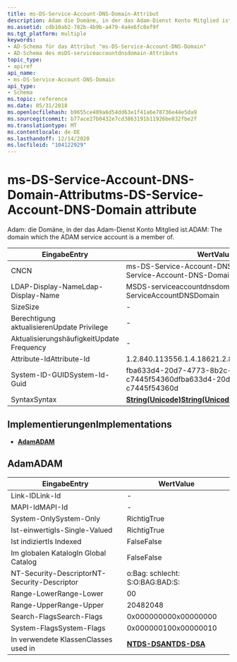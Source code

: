 ```yaml
---
title: ms-DS-Service-Account-DNS-Domain-Attribut
description: Adam die Domäne, in der das Adam-Dienst Konto Mitglied ist.
ms.assetid: cdb10ab2-782b-4b9b-a479-4a4e6fc8ef9f
ms.tgt_platform: multiple
keywords:
- AD-Schema für das Attribut "ms-DS-Service-Account-DNS-Domain"
- AD-Schema des msDS-serviceaccountdnsdomain-Attributs
topic_type:
- apiref
api_name:
- ms-DS-Service-Account-DNS-Domain
api_type:
- Schema
ms.topic: reference
ms.date: 05/31/2018
ms.openlocfilehash: b9655ce409a6d54dd63e1f41a6e78736e44e5da9
ms.sourcegitcommit: b77ace27b0432e7cd3863191b11926be032fbe2f
ms.translationtype: MT
ms.contentlocale: de-DE
ms.lasthandoff: 12/14/2020
ms.locfileid: "104122929"
---
```

# <a name="ms-ds-service-account-dns-domain-attribute"></a><span data-ttu-id="c7c7e-105">ms-DS-Service-Account-DNS-Domain-Attribut</span><span class="sxs-lookup"><span data-stu-id="c7c7e-105">ms-DS-Service-Account-DNS-Domain attribute</span></span>

<span data-ttu-id="c7c7e-106">Adam: die Domäne, in der das Adam-Dienst Konto Mitglied ist.</span><span class="sxs-lookup"><span data-stu-id="c7c7e-106">ADAM: The domain which the ADAM service account is a member of.</span></span>



| <span data-ttu-id="c7c7e-107">Eingabe</span><span class="sxs-lookup"><span data-stu-id="c7c7e-107">Entry</span></span> | <span data-ttu-id="c7c7e-108">Wert</span><span class="sxs-lookup"><span data-stu-id="c7c7e-108">Value</span></span> |
|-------------------|---------------------------------------------|
| <span data-ttu-id="c7c7e-109">CN</span><span class="sxs-lookup"><span data-stu-id="c7c7e-109">CN</span></span>                | <span data-ttu-id="c7c7e-110">ms-DS-Service-Account-DNS-Domäne</span><span class="sxs-lookup"><span data-stu-id="c7c7e-110">ms-DS-Service-Account-DNS-Domain</span></span>            |
| <span data-ttu-id="c7c7e-111">LDAP-Display-Name</span><span class="sxs-lookup"><span data-stu-id="c7c7e-111">Ldap-Display-Name</span></span> | <span data-ttu-id="c7c7e-112">MSDS-serviceaccountdnsdomain</span><span class="sxs-lookup"><span data-stu-id="c7c7e-112">msDS-ServiceAccountDNSDomain</span></span>                |
| <span data-ttu-id="c7c7e-113">Size</span><span class="sxs-lookup"><span data-stu-id="c7c7e-113">Size</span></span>              | \-                                          |
| <span data-ttu-id="c7c7e-114">Berechtigung aktualisieren</span><span class="sxs-lookup"><span data-stu-id="c7c7e-114">Update Privilege</span></span>  | \-                                          |
| <span data-ttu-id="c7c7e-115">Aktualisierungshäufigkeit</span><span class="sxs-lookup"><span data-stu-id="c7c7e-115">Update Frequency</span></span>  | \-                                          |
| <span data-ttu-id="c7c7e-116">Attribute-Id</span><span class="sxs-lookup"><span data-stu-id="c7c7e-116">Attribute-Id</span></span>      | <span data-ttu-id="c7c7e-117">1.2.840.113556.1.4.1862</span><span class="sxs-lookup"><span data-stu-id="c7c7e-117">1.2.840.113556.1.4.1862</span></span>                     |
| <span data-ttu-id="c7c7e-118">System-ID-GUID</span><span class="sxs-lookup"><span data-stu-id="c7c7e-118">System-Id-Guid</span></span>    | <span data-ttu-id="c7c7e-119">fba633d4-20d7-4773-8b2c-c7445f54360d</span><span class="sxs-lookup"><span data-stu-id="c7c7e-119">fba633d4-20d7-4773-8b2c-c7445f54360d</span></span>        |
| <span data-ttu-id="c7c7e-120">Syntax</span><span class="sxs-lookup"><span data-stu-id="c7c7e-120">Syntax</span></span>            | [<span data-ttu-id="c7c7e-121">**String(Unicode)**</span><span class="sxs-lookup"><span data-stu-id="c7c7e-121">**String(Unicode)**</span></span>](s-string-unicode.md) |



## <a name="implementations"></a><span data-ttu-id="c7c7e-122">Implementierungen</span><span class="sxs-lookup"><span data-stu-id="c7c7e-122">Implementations</span></span>

-   [<span data-ttu-id="c7c7e-123">**Adam**</span><span class="sxs-lookup"><span data-stu-id="c7c7e-123">**ADAM**</span></span>](#adam)

## <a name="adam"></a><span data-ttu-id="c7c7e-124">Adam</span><span class="sxs-lookup"><span data-stu-id="c7c7e-124">ADAM</span></span>



| <span data-ttu-id="c7c7e-125">Eingabe</span><span class="sxs-lookup"><span data-stu-id="c7c7e-125">Entry</span></span> | <span data-ttu-id="c7c7e-126">Wert</span><span class="sxs-lookup"><span data-stu-id="c7c7e-126">Value</span></span> |
|------------------------|------------------------------------------|
| <span data-ttu-id="c7c7e-127">Link-ID</span><span class="sxs-lookup"><span data-stu-id="c7c7e-127">Link-Id</span></span>                | \-                                       |
| <span data-ttu-id="c7c7e-128">MAPI-Id</span><span class="sxs-lookup"><span data-stu-id="c7c7e-128">MAPI-Id</span></span>                | \-                                       |
| <span data-ttu-id="c7c7e-129">System-Only</span><span class="sxs-lookup"><span data-stu-id="c7c7e-129">System-Only</span></span>            | <span data-ttu-id="c7c7e-130">Richtig</span><span class="sxs-lookup"><span data-stu-id="c7c7e-130">True</span></span>                                     |
| <span data-ttu-id="c7c7e-131">Ist-einwertig</span><span class="sxs-lookup"><span data-stu-id="c7c7e-131">Is-Single-Valued</span></span>       | <span data-ttu-id="c7c7e-132">Richtig</span><span class="sxs-lookup"><span data-stu-id="c7c7e-132">True</span></span>                                     |
| <span data-ttu-id="c7c7e-133">Ist indiziert</span><span class="sxs-lookup"><span data-stu-id="c7c7e-133">Is Indexed</span></span>             | <span data-ttu-id="c7c7e-134">False</span><span class="sxs-lookup"><span data-stu-id="c7c7e-134">False</span></span>                                    |
| <span data-ttu-id="c7c7e-135">Im globalen Katalog</span><span class="sxs-lookup"><span data-stu-id="c7c7e-135">In Global Catalog</span></span>      | <span data-ttu-id="c7c7e-136">False</span><span class="sxs-lookup"><span data-stu-id="c7c7e-136">False</span></span>                                    |
| <span data-ttu-id="c7c7e-137">NT-Security-Descriptor</span><span class="sxs-lookup"><span data-stu-id="c7c7e-137">NT-Security-Descriptor</span></span> | <span data-ttu-id="c7c7e-138">o:Bag: schlecht: S:</span><span class="sxs-lookup"><span data-stu-id="c7c7e-138">O:BAG:BAD:S:</span></span>                             |
| <span data-ttu-id="c7c7e-139">Range-Lower</span><span class="sxs-lookup"><span data-stu-id="c7c7e-139">Range-Lower</span></span>            | <span data-ttu-id="c7c7e-140">0</span><span class="sxs-lookup"><span data-stu-id="c7c7e-140">0</span></span>                                        |
| <span data-ttu-id="c7c7e-141">Range-Upper</span><span class="sxs-lookup"><span data-stu-id="c7c7e-141">Range-Upper</span></span>            | <span data-ttu-id="c7c7e-142">2048</span><span class="sxs-lookup"><span data-stu-id="c7c7e-142">2048</span></span>                                     |
| <span data-ttu-id="c7c7e-143">Search-Flags</span><span class="sxs-lookup"><span data-stu-id="c7c7e-143">Search-Flags</span></span>           | <span data-ttu-id="c7c7e-144">0x00000000</span><span class="sxs-lookup"><span data-stu-id="c7c7e-144">0x00000000</span></span>                               |
| <span data-ttu-id="c7c7e-145">System-Flags</span><span class="sxs-lookup"><span data-stu-id="c7c7e-145">System-Flags</span></span>           | <span data-ttu-id="c7c7e-146">0x00000010</span><span class="sxs-lookup"><span data-stu-id="c7c7e-146">0x00000010</span></span>                               |
| <span data-ttu-id="c7c7e-147">In verwendete Klassen</span><span class="sxs-lookup"><span data-stu-id="c7c7e-147">Classes used in</span></span>        | [<span data-ttu-id="c7c7e-148">**NTDS-DSA**</span><span class="sxs-lookup"><span data-stu-id="c7c7e-148">**NTDS-DSA**</span></span>](c-ntdsdsa.md)<br/> |



 

 





